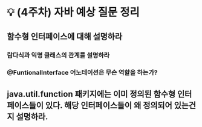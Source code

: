 # 💡 (4주차) 자바 예상 질문 정리

## 함수형 인터페이스에 대해 설명하라

### 람다식과 익명 클래스의 관계를 설명하라

### @FuntionalInterface 어노테이션은 무슨 역할을 하는가?

## java.util.function 패키지에는 이미 정의된 함수형 인터페이스들이 있다. 해당 인터페이스들이 왜 정의되어 있는건지 설명하라.
